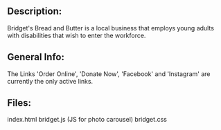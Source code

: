 ## Description:
   Bridget's Bread and Butter is a local business that employs young adults with disabilities that wish to enter the workforce.

## General Info:
   The Links 'Order Online', 'Donate Now', 'Facebook' and 'Instagram' are currently the only active links.
  
## Files:
   index.html
   bridget.js (JS for photo carousel)
   bridget.css 






